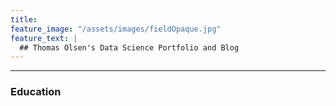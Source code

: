```yaml
---
title: 
feature_image: "/assets/images/fieldOpaque.jpg"
feature_text: |
  ## Thomas Olsen's Data Science Portfolio and Blog
---
```


***

### Education
